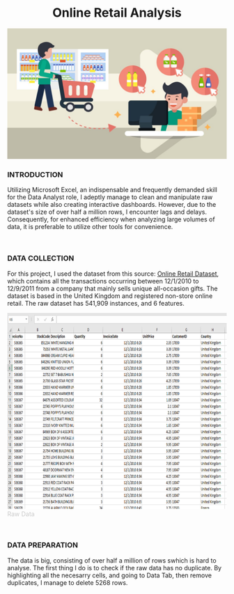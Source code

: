 <h1 style="text-align: center;">Online Retail Analysis
</h1>  
<a href="#"><img src="online-shopping-vs-in-store-shopping-1024x614.jpg" width="700" height="300" alt="descriptive text" /></a>


### INTRODUCTION
Utilizing Microsoft Excel, an indispensable and frequently demanded skill for the Data Analyst role, I adeptly manage to clean and manipulate raw datasets while also creating interactive dashboards. However, due to the dataset's size of over half a million rows, I encounter lags and delays. Consequently, for enhanced efficiency when analyzing large volumes of data, it is preferable to utilize other tools for convenience. 

<br />

### DATA COLLECTION
For this project, I used the dataset from this source: [Online Retail Dataset](https://archive.ics.uci.edu/dataset/352/online+retail),  which contains all the transactions occurring between 12/1/2010 to 12/9/2011 from a company that mainly sells unique all-occasion gifts. The dataset is based in the United Kingdom and registered non-store online retail. The raw dataset has 541,909 instances, and 6 features. 
<br />

<a href="#"><img src="raw data.png" width="700" height="450" alt="descriptive text" /></a>
<br />
<span style="color: rgba(0, 0, 0, 0.2);">Raw Data</span>

<br />

### DATA PREPARATION
The data is big, consisting of over half a million of rows swhich is hard to analyse. The first thing I do is to check if the raw data has no duplicate. By highlighting all the necesarry cells, and going to Data Tab, then remove duplicates, I manage to delete 5268 rows. 
